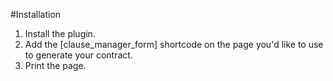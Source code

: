 #Installation
1. Install the plugin.
2. Add the [clause_manager_form] shortcode on the page you'd like to use to generate your contract.
3. Print the page. 
